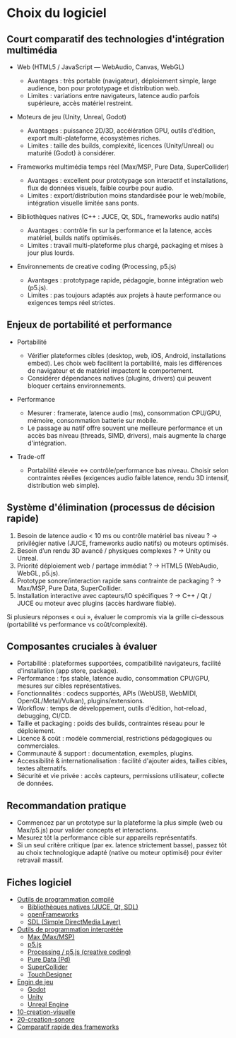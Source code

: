 # Choix du logiciel

## Court comparatif des technologies d'intégration multimédia

- Web (HTML5 / JavaScript — WebAudio, Canvas, WebGL)
  - Avantages : très portable (navigateur), déploiement simple, large audience, bon pour prototypage et distribution web.
  - Limites : variations entre navigateurs, latence audio parfois supérieure, accès matériel restreint.

- Moteurs de jeu (Unity, Unreal, Godot)
  - Avantages : puissance 2D/3D, accélération GPU, outils d'édition, export multi-plateforme, écosystèmes riches.
  - Limites : taille des builds, complexité, licences (Unity/Unreal) ou maturité (Godot) à considérer.

- Frameworks multimédia temps réel (Max/MSP, Pure Data, SuperCollider)
  - Avantages : excellent pour prototypage son interactif et installations, flux de données visuels, faible courbe pour audio.
  - Limites : export/distribution moins standardisée pour le web/mobile, intégration visuelle limitée sans ponts.

- Bibliothèques natives (C++ : JUCE, Qt, SDL, frameworks audio natifs)
  - Avantages : contrôle fin sur la performance et la latence, accès matériel, builds natifs optimisés.
  - Limites : travail multi-plateforme plus chargé, packaging et mises à jour plus lourds.

- Environnements de creative coding (Processing, p5.js)
  - Avantages : prototypage rapide, pédagogie, bonne intégration web (p5.js).
  - Limites : pas toujours adaptés aux projets à haute performance ou exigences temps réel strictes.


## Enjeux de portabilité et performance

- Portabilité
  - Vérifier plateformes cibles (desktop, web, iOS, Android, installations embed). Les choix web facilitent la portabilité, mais les différences de navigateur et de matériel impactent le comportement.
  - Considérer dépendances natives (plugins, drivers) qui peuvent bloquer certains environnements.

- Performance
  - Mesurer : framerate, latence audio (ms), consommation CPU/GPU, mémoire, consommation batterie sur mobile.
  - Le passage au natif offre souvent une meilleure performance et un accès bas niveau (threads, SIMD, drivers), mais augmente la charge d'intégration.

- Trade-off
  - Portabilité élevée ↔ contrôle/performance bas niveau. Choisir selon contraintes réelles (exigences audio faible latence, rendu 3D intensif, distribution web simple).


## Système d'élimination (processus de décision rapide)

1. Besoin de latence audio < 10 ms ou contrôle matériel bas niveau ? → privilégier native (JUCE, frameworks audio natifs) ou moteurs optimisés.
2. Besoin d’un rendu 3D avancé / physiques complexes ? → Unity ou Unreal.
3. Priorité déploiement web / partage immédiat ? → HTML5 (WebAudio, WebGL, p5.js).
4. Prototype sonore/interaction rapide sans contrainte de packaging ? → Max/MSP, Pure Data, SuperCollider.
5. Installation interactive avec capteurs/IO spécifiques ? → C++ / Qt / JUCE ou moteur avec plugins (accès hardware fiable).

Si plusieurs réponses « oui », évaluer le compromis via la grille ci-dessous (portabilité vs performance vs coût/complexité).


## Composantes cruciales à évaluer

- Portabilité : plateformes supportées, compatibilité navigateurs, facilité d'installation (app store, package). 
- Performance : fps stable, latence audio, consommation CPU/GPU, mesures sur cibles représentatives.
- Fonctionnalités : codecs supportés, APIs (WebUSB, WebMIDI, OpenGL/Metal/Vulkan), plugins/extensions.
- Workflow : temps de développement, outils d'édition, hot-reload, debugging, CI/CD.
- Taille et packaging : poids des builds, contraintes réseau pour le déploiement.
- Licence & coût : modèle commercial, restrictions pédagogiques ou commerciales.
- Communauté & support : documentation, exemples, plugins.
- Accessibilité & internationalisation : facilité d'ajouter aides, tailles cibles, textes alternatifs.
- Sécurité et vie privée : accès capteurs, permissions utilisateur, collecte de données.


## Recommandation pratique

- Commencez par un prototype sur la plateforme la plus simple (web ou Max/p5.js) pour valider concepts et interactions.
- Mesurez tôt la performance cible sur appareils représentatifs.
- Si un seul critère critique (par ex. latence strictement basse), passez tôt au choix technologique adapté (native ou moteur optimisé) pour éviter retravail massif.


## Fiches logiciel

<!-- start-replace-subnav -->
* [Outils de programmation compilé](/03-savoirs/01/02-logiciels/00-compile/)
    * [Bibliothèques natives (JUCE, Qt, SDL)](/03-savoirs/01/02-logiciels/00-compile/juce/)
    * [openFrameworks](/03-savoirs/01/02-logiciels/00-compile/openframeworks/)
    * [SDL (Simple DirectMedia Layer)](/03-savoirs/01/02-logiciels/00-compile/sdl/)
* [Outils de programmation interprétée ](/03-savoirs/01/02-logiciels/01-interprete/)
    * [Max (Max/MSP)](/03-savoirs/01/02-logiciels/01-interprete/max/)
    * [p5.js](/03-savoirs/01/02-logiciels/01-interprete/p5js/)
    * [Processing / p5.js (creative coding)](/03-savoirs/01/02-logiciels/01-interprete/processing/)
    * [Pure Data (Pd)](/03-savoirs/01/02-logiciels/01-interprete/pure-data/)
    * [SuperCollider](/03-savoirs/01/02-logiciels/01-interprete/supercollider/)
    * [TouchDesigner](/03-savoirs/01/02-logiciels/01-interprete/touchdesigner/)
* [Engin de jeu](/03-savoirs/01/02-logiciels/02-engin-de-jeux/)
    * [Godot](/03-savoirs/01/02-logiciels/02-engin-de-jeux/godot/)
    * [Unity](/03-savoirs/01/02-logiciels/02-engin-de-jeux/unity/)
    * [Unreal Engine](/03-savoirs/01/02-logiciels/02-engin-de-jeux/unreal/)
* [10-creation-visuelle](/03-savoirs/01/02-logiciels/10-creation-visuelle/)
* [20-creation-sonore](/03-savoirs/01/02-logiciels/20-creation-sonore/)
* [Comparatif rapide des frameworks](/03-savoirs/01/02-logiciels/framework_comparison/)
<!-- end-replace-subnav -->



